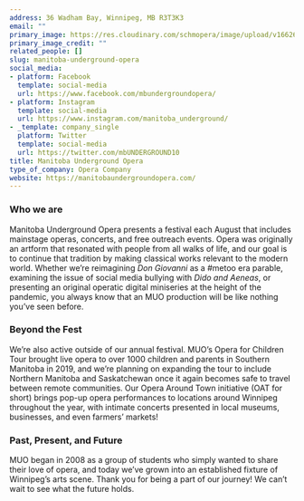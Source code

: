 ```yaml
---
address: 36 Wadham Bay, Winnipeg, MB R3T3K3
email: ""
primary_image: https://res.cloudinary.com/schmopera/image/upload/v1662643799/media/2022/09/Logo_MUO_lglmt1.jpg
primary_image_credit: ""
related_people: []
slug: manitoba-underground-opera
social_media:
- platform: Facebook
  template: social-media
  url: https://www.facebook.com/mbundergroundopera/
- platform: Instagram
  template: social-media
  url: https://www.instagram.com/manitoba_underground/
- _template: company_single
  platform: Twitter
  template: social-media
  url: https://twitter.com/mbUNDERGROUND10
title: Manitoba Underground Opera
type_of_company: Opera Company
website: https://manitobaundergroundopera.com/
---
```

### Who we are

Manitoba Underground Opera presents a festival each August that includes mainstage operas, concerts, and free outreach events. Opera was originally an artform that resonated with people from all walks of life, and our goal is to continue that tradition by making classical works relevant to the modern world. Whether we’re reimagining _Don Giovanni_ as a #metoo era parable, examining the issue of social media bullying with _Dido and Aeneas_, or presenting an original operatic digital miniseries at the height of the pandemic, you always know that an MUO production will be like nothing you’ve seen before.

### Beyond the Fest

We’re also active outside of our annual festival. MUO’s Opera for Children Tour brought live opera to over 1000 children and parents in Southern Manitoba in 2019, and we’re planning on expanding the tour to include Northern Manitoba and Saskatchewan once it again becomes safe to travel between remote communities. Our Opera Around Town initiative (OAT for short) brings pop-up opera performances to locations around Winnipeg throughout the year, with intimate concerts presented in local museums, businesses, and even farmers’ markets!

### Past, Present, and Future

MUO began in 2008 as a group of students who simply wanted to share their love of opera, and today we’ve grown into an established fixture of Winnipeg’s arts scene. Thank you for being a part of our journey! We can’t wait to see what the future holds.
